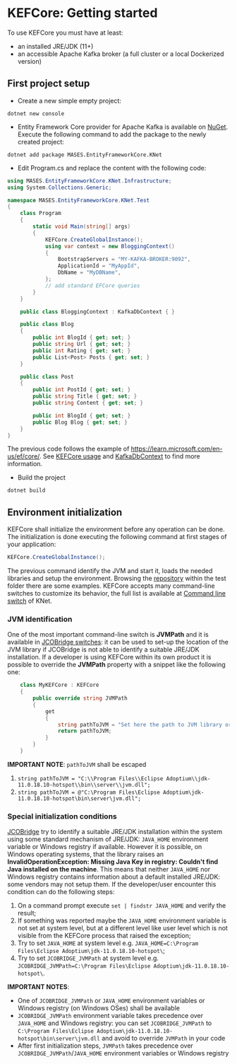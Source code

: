 # KEFCore: Getting started

To use KEFCore you must have at least:
- an installed JRE/JDK (11+)
- an accessible Apache Kafka broker (a full cluster or a local Dockerized version)

## First project setup

- Create a new simple empty project:

```pwsh
dotnet new console
```

- Entity Framework Core provider for Apache Kafka is available on [NuGet](https://www.nuget.org/packages/MASES.EntityFrameworkCore.KNet). Execute the following command to add the package to the newly created project:

```pwsh
dotnet add package MASES.EntityFrameworkCore.KNet
```

- Edit Program.cs and replace the content with the following code:

```c#
using MASES.EntityFrameworkCore.KNet.Infrastructure;
using System.Collections.Generic;

namespace MASES.EntityFrameworkCore.KNet.Test
{
    class Program
    {
        static void Main(string[] args)
        {
            KEFCore.CreateGlobalInstance();
            using var context = new BloggingContext()
            {
                BootstrapServers = "MY-KAFKA-BROKER:9092",
                ApplicationId = "MyAppId",
                DbName = "MyDBName",
            };
            // add standard EFCore queries
        }
    }

    public class BloggingContext : KafkaDbContext { }

    public class Blog
    {
        public int BlogId { get; set; }
        public string Url { get; set; }
        public int Rating { get; set; }
        public List<Post> Posts { get; set; }
    }

    public class Post
    {
        public int PostId { get; set; }
        public string Title { get; set; }
        public string Content { get; set; }

        public int BlogId { get; set; }
        public Blog Blog { get; set; }
    }
}
```

The previous code follows the example of https://learn.microsoft.com/en-us/ef/core/. See [KEFCore usage](usage.md) and [KafkaDbContext](kafkadbcontext.md) to find more information.

- Build the project

```pwsh
dotnet build
```

## Environment initialization

KEFCore shall initialize the environment before any operation can be done. The initialization is done executing the following command at first stages of your application:

```c#
KEFCore.CreateGlobalInstance();
```

The previous command identify the JVM and start it, loads the needed libraries and setup the environment. Browsing the [repository](https://github.com/masesgroup/KEFCore) within the test folder there are some examples.
KEFCore accepts many command-line switches to customize its behavior, the full list is available at [Command line switch](https://masesgroup.github.io/KNet/articles/commandlineswitch.html) of KNet.

### JVM identification

One of the most important command-line switch is **JVMPath** and it is available in [JCOBridge switches](https://www.jcobridge.com/net-examples/command-line-options/): it can be used to set-up the location of the JVM library if JCOBridge is not able to identify a suitable JRE/JDK installation.
If a developer is using KEFCore within its own product it is possible to override the **JVMPath** property with a snippet like the following one:

```c#
    class MyKEFCore : KEFCore
    {
        public override string JVMPath
        {
            get
            {
                string pathToJVM = "Set here the path to JVM library or use your own search method";
                return pathToJVM;
            }
        }
    }
```

**IMPORTANT NOTE**: `pathToJVM` shall be escaped
1. `string pathToJVM = "C:\\Program Files\\Eclipse Adoptium\\jdk-11.0.18.10-hotspot\\bin\\server\\jvm.dll";`
2. `string pathToJVM = @"C:\Program Files\Eclipse Adoptium\jdk-11.0.18.10-hotspot\bin\server\jvm.dll";`


### Special initialization conditions

[JCOBridge](https://www.jcobridge.com/) try to identify a suitable JRE/JDK installation within the system using some standard mechanism of JRE/JDK: `JAVA_HOME` environment variable or Windows registry if available.
However it is possible, on Windows operating systems, that the library raises an **InvalidOperationException: Missing Java Key in registry: Couldn't find Java installed on the machine**.
This means that neither `JAVA_HOME` nor Windows registry contains information about a default installed JRE/JDK: some vendors may not setup them.
If the developer/user encounter this condition can do the following steps:
1. On a command prompt execute `set | findstr JAVA_HOME` and verify the result;
2. If something was reported maybe the `JAVA_HOME` environment variable is not set at system level, but at a different level like user level which is not visible from the KEFCore process that raised the exception;
3. Try to set `JAVA_HOME` at system level e.g. `JAVA_HOME=C:\Program Files\Eclipse Adoptium\jdk-11.0.18.10-hotspot\`;
4. Try to set `JCOBRIDGE_JVMPath` at system level e.g. `JCOBRIDGE_JVMPath=C:\Program Files\Eclipse Adoptium\jdk-11.0.18.10-hotspot\`.

**IMPORTANT NOTES**:
- One of `JCOBRIDGE_JVMPath` or `JAVA_HOME` environment variables or Windows registry (on Windows OSes) shall be available
- `JCOBRIDGE_JVMPath` environment variable takes precedence over `JAVA_HOME` and Windows registry: you can set `JCOBRIDGE_JVMPath` to `C:\Program Files\Eclipse Adoptium\jdk-11.0.18.10-hotspot\bin\server\jvm.dll` and avoid to override `JVMPath` in your code
- After first initialization steps, `JVMPath` takes precedence over `JCOBRIDGE_JVMPath`/`JAVA_HOME` environment variables or Windows registry